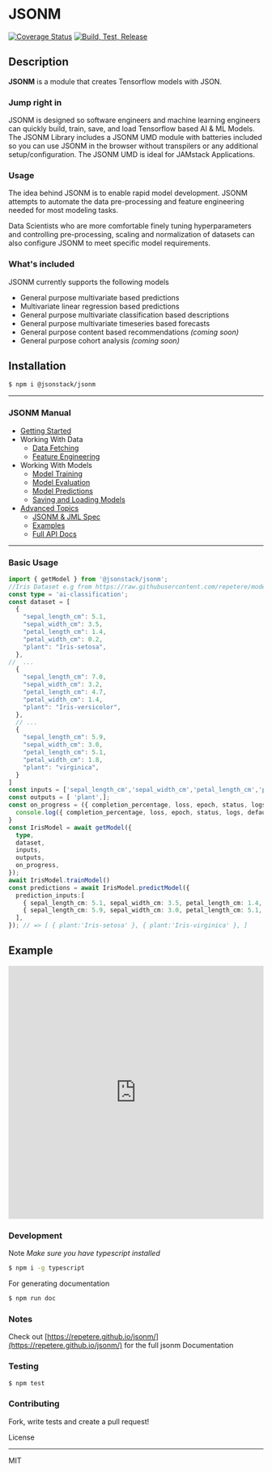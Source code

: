 # JSONM
[![Coverage Status](https://coveralls.io/repos/github/repetere/jsonm/badge.svg?branch=main)](https://coveralls.io/github/repetere/jsonm?branch=main) [![Build, Test, Release](https://github.com/repetere/jsonm/actions/workflows/release.yml/badge.svg)](https://github.com/repetere/jsonm/actions/workflows/release.yml)

## Description

**JSONM** is a module that creates Tensorflow models with JSON.

### Jump right in

JSONM is designed so software engineers and machine learning engineers can quickly build, train, save, and load Tensorflow based AI & ML Models. The JSONM Library includes a JSONM UMD module with batteries included so you can use JSONM in the browser without transpilers or any additional setup/configuration. The JSONM UMD is ideal for JAMstack Applications.

### Usage

The idea behind JSONM is to enable rapid model development. JSONM attempts to automate the data pre-processing and feature engineering needed for most modeling tasks. 

Data Scientists who are more comfortable finely tuning hyperparameters and controlling pre-processing, scaling and normalization of datasets can also configure JSONM to meet specific model requirements.

### What's included
JSONM currently supports the following models
- General purpose multivariate based predictions
- Multivariate linear regression based predictions
- General purpose multivariate classification based descriptions
- General purpose multivariate timeseries based forecasts
- General purpose content based recommendations *(coming soon)*
- General purpose cohort analysis *(coming soon)*
## Installation

```sh
$ npm i @jsonstack/jsonm
```

<link id="viewx-style-style-0" rel="stylesheet" type="text/css" href="https://unpkg.com/highlight.js@9.18.1/styles/darkula.css">

---
### JSONM Manual
 - [Getting Started](https://repetere.github.io/jsonm/manual/getting-started/index.html)
 - Working With Data
   - [Data Fetching](https://repetere.github.io/jsonm/manual/data-fetching/index.html)
   - [Feature Engineering](https://repetere.github.io/jsonm/manual/feature-engineering/index.html)
 - Working With Models
   - [Model Training](https://repetere.github.io/jsonm/manual/model-training/index.html)
   - [Model Evaluation](https://repetere.github.io/jsonm/manual/model-evaluation/index.html)
   - [Model Predictions](https://repetere.github.io/jsonm/manual/model-predictions/index.html)
   - [Saving and Loading Models](https://repetere.github.io/jsonm/manual/saving-and-loading-models/index.html) 
 - [Advanced Topics](https://repetere.github.io/jsonm/manual/advanced-topics/index.html)
   - [JSONM & JML Spec](https://repetere.github.io/jsonm/manual/spec/index.html)
   - [Examples](https://repetere.github.io/jsonm/manual/examples/index.html)
   - [Full API Docs](https://repetere.github.io/jsonm/)
---

### Basic Usage
```typescript
import { getModel } from '@jsonstack/jsonm';
//Iris Dataset e.g from https://raw.githubusercontent.com/repetere/modelx-model/master/src/test/mock/data/iris_data.csv
const type = 'ai-classification';
const dataset = [
  {
    "sepal_length_cm": 5.1,
    "sepal_width_cm": 3.5,
    "petal_length_cm": 1.4,
    "petal_width_cm": 0.2,
    "plant": "Iris-setosa",
  },
//  ...
  {
    "sepal_length_cm": 7.0,
    "sepal_width_cm": 3.2,
    "petal_length_cm": 4.7,
    "petal_width_cm": 1.4,
    "plant": "Iris-versicolor",
  },
  // ...
  {
    "sepal_length_cm": 5.9,
    "sepal_width_cm": 3.0,
    "petal_length_cm": 5.1,
    "petal_width_cm": 1.8,
    "plant": "virginica",
  }
]
const inputs = ['sepal_length_cm','sepal_width_cm','petal_length_cm','petal_width_cm', ];
const outputs = [ 'plant',];
const on_progress = ({ completion_percentage, loss, epoch, status, logs, defaultLog, }) => { 
  console.log({ completion_percentage, loss, epoch, status, logs, defaultLog, });
}
const IrisModel = await getModel({
  type,
  dataset,
  inputs,
  outputs,
  on_progress,
}); 
await IrisModel.trainModel()
const predictions = await IrisModel.predictModel({ 
  prediction_inputs:[
    { sepal_length_cm: 5.1, sepal_width_cm: 3.5, petal_length_cm: 1.4, petal_width_cm: 0.2, },
    { sepal_length_cm: 5.9, sepal_width_cm: 3.0, petal_length_cm: 5.1, petal_width_cm: 1.8, },
  ],
}); // => [ { plant:'Iris-setosa' }, { plant:'Iris-virginica' }, ]

```

## Example ##
<iframe width="100%" height="500" src="https://jsfiddle.net/yawetse/4ph1vwes/21/embedded/result,js,html,css,resources/dark/" allowfullscreen="allowfullscreen" allowpaymentrequest frameborder="0"></iframe>

### Development

Note *Make sure you have typescript installed*

```sh
$ npm i -g typescript 
```

For generating documentation

```sh
$ npm run doc
```

### Notes

Check out [https://repetere.github.io/jsonm/](https://repetere.github.io/jsonm/) for the full jsonm Documentation

### Testing

```sh
$ npm test
```

### Contributing

Fork, write tests and create a pull request!

License

----

MIT